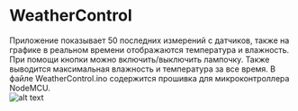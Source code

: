 # WeatherControl
Приложение показывает 50 последних измерений с датчиков, также на графике в реальном времени отображаются температура и влажность. При помощи кнопки можно включить/выключить лампочку. Также выводится максимальная влажность и температура за все время. 
В файле WeatherControl.ino содержится прошивка для микроконтроллера NodeMCU. <br />
![alt text](https://i.imgur.com/0RfPNJv.jpg)
